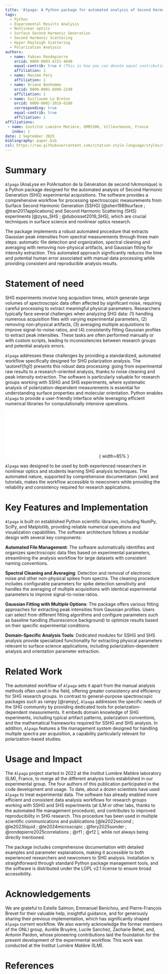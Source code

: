 ```yaml
---
title: 'Alpaga: A Python package for automated analysis of Second Harmonic Generation polarization experiments'
tags:
  - Python
  - Experimental Results Analysis 
  - Nonlinear optics
  - Surface Second Harmonic Generation
  - Second Harmonic Scattering
  - Hyper Rayleigh Scattering
  - Polarization Analysis
authors:
  - name: Fabien Rondepierre
    orcid: 0000-0003-4721-4690
    equal-contrib: true # (This is how you can denote equal contributions between multiple authors)
    affiliation: 1
  - name: Maxime Fery 
    affiliation: 1
  - name: Oriane Bonhomme
    orcid: 0000-0001-6009-2240
    affiliation: 1
  - name: Guillaume Le Breton
    orcid: 0000-0002-2019-6106
    corresponding: true
    equal-contrib: true
    affiliation: 1 
affiliations:
 - name: Institut Lumière Matière, UMR5306, Villeurbanne, France
   index: 1
date: 1 September 2025
bibliography: paper.bib
csl: https://raw.githubusercontent.com/citation-style-language/styles/master/ieee.csl
---
```


# Summary

`Alpaga` (AnaLyse en PolArisation de la Génération de second hArmonique) is a Python package designed for the automated analysis of Second Harmonic Generation (SHG) experimental acquisitions. The software provides a comprehensive workflow for processing spectroscopic measurements from Surface Second Harmonic Generation (SSHG) [@shen1989surface ; @tran2017applications] and Second Harmonic Scattering (SHS) experiments [@zyss_SHS ; @duboisset2019_SHS], which are crucial techniques in surface science and nonlinear optics research.

The package implements a robust automated procedure that extracts Gaussian peak intensities from spectral measurements through three main steps: automatic file detection and organization, spectral cleaning and averaging with  removing non-physical artifacts, and Gaussian fitting for intensity extraction. This automated approach significantly reduces the time and potential human error associated with manual data processing while providing consistent and reproducible analysis results.

# Statement of need

SHG experiments involve long acquisition times, which generate large volumes of spectroscopic data often affected by significant noise, requiring careful processing to extract meaningful physical parameters. Researchers typically face several challenges when analyzing SHG data: (1) handling numerous acquisition files with varying experimental parameters, (2) removing non-physical artifacts, (3) averaging multiple acquisitions to improve signal-to-noise ratios, and (4) consistently fitting Gaussian profiles to extract peak intensities. These tasks are often performed manually or with custom scripts, leading to inconsistencies between research groups and potential analysis errors.


`Alpaga` addresses these challenges by providing a standardized, automated workflow specifically designed for SHG polarization analysis. The \autoref{fig1} presents this robust data processing: going from experimental raw results to a research-oriented analysis, thanks to noise cleaning and peak intensity extraction. The software is particularly valuable for research groups working with SSHG and SHS experiments, where systematic analysis of polarization-dependent measurements is essential for understanding surface properties and molecular orientation. Python enables `Alpaga` to provide a user-friendly interface while leveraging efficient numerical libraries for computationally intensive operations.

![`Alpaga` goal: robustly extract from raw spectra meaningful information from **a)** Second Harmonic Generation experimental setups (here Second Harmonic Scattering). **b)** Sequence of second-harmonic signal processing steps. First, suppression of spurious peaks and averaging of multiple acquisitions performed with the `averaging_and_cleaning` function. Then,  noise estimation and correction across distinct processing regions using the `remove_noise` function. Eventually, extraction of the second-harmonic component followed by Gaussian fitting with the `fit_gauss` function. **c)** Fourier analysis of polarization-resolved SHS measurements using the analysis_`polarisation_SHS_V` function.\label{fig1}](fig1.pdf){ width=85% }

`Alpaga` was designed to be used by both experienced researchers in nonlinear optics and students learning SHG analysis techniques. The automated nature, supported by comprehensive documentation (wiki) and tutorials, makes the workflow accessible to newcomers while providing the reliability and consistency required for research applications.

# Key Features and Implementation

`Alpaga` is built on established Python scientific libraries, including NumPy, SciPy, and Matplotlib, providing reliable numerical operations and visualization capabilities. The software architecture follows a modular design with several key components:

**Automated File Management**: The software automatically identifies and organizes spectroscopic data files based on experimental parameters, streamlining the analysis workflow for large datasets with consistent naming conventions.

**Spectral Cleaning and Averaging**: Detection and removal of electronic noise and other non-physical spikes from spectra. The cleaning procedure includes configurable parameters for spike detection sensitivity and handles the averaging of multiple acquisitions with identical experimental parameters to improve signal-to-noise ratios.

**Gaussian Fitting with Multiple Options**: The package offers various fitting approaches for extracting peak intensities from Gaussian profiles. Users can select from different fitting algorithms and configure parameters such as baseline handling (fluorescence background) to optimize results based on their specific experimental conditions.

**Domain-Specific Analysis Tools**: Dedicated modules for SSHG and SHS analysis provide specialized functionality for extracting physical parameters relevant to surface science applications, including polarization-dependent analysis and orientation parameter extraction.

# Related Work
The automated workflow of `Alpaga` sets it apart from the manual analysis methods often used in the field, offering greater consistency and efficiency for SHG research groups.
In contrast to general-purpose spectroscopic packages such as rampy [@rampy], `Alpaga` addresses the specific needs of the SHG community by providing dedicated tools for polarization-dependent measurements.
It embeds domain knowledge of SHG experiments, including typical artifact patterns, polarization conventions, and the mathematical frameworks required for SSHG and SHS analysis.
In addition, `Alpaga` features a file management system designed for handling multiple spectra per acquisition, a capability particularly relevant for polarization-based studies.

# Usage and Impact
The `Alpaga` project started in 2022 at the Institut Lumière Matière laboratory (ILM), France, to merge all the different analysis tools established in our experimental group. The four authors of this publication participated in the code development and usage. 
To date, about a dozen scientists have used `Alpaga` to treat experimental data. 
The software has already enabled more efficient and consistent data analysis workflows for research groups working with SSHG and SHS experiments (at ILM or other labs, thanks to the automated file management procedure), and contributes to improved reproducibility in SHG research.
This procedure has been used in multiple scientific communications and publications [@le2022second ; @le2023liquid ; @le2024microscopic ; @fery2025sonder ; @rondepierre2025correlations ; @rf1 ; @rf2 ], while not always being directly mentioned. 

The package includes comprehensive documentation with detailed examples and parameter explanations, making it accessible to both experienced researchers and newcomers to SHG analysis. Installation is straightforward through standard Python package management tools, and the software is distributed under the LGPL v2.1 license to ensure broad accessibility.

# Acknowledgements
We are grateful to Estelle Salmon, Emmanuel Benichou, and Pierre-François Brevet for their valuable help, insightful guidance, and for generously sharing their previous implementation, which has significantly shaped `Alpaga` current workflow.
We also warmly acknowledge the former members of the ONLI group, Aurélie Bruyère, Lucile Sanchez, Zacharie Behel, and, Antonin Pardon, whose pioneering contributions laid the foundation for the present development of the experimental workflow.
This work was conducted at the Institut Lumière Matière (ILM).

# References

